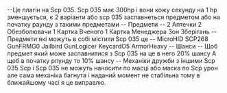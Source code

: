 --Це плагін на Scp 035. Scp 035 має 300hp і вони кожу секунду на 1 hp зменшується, є 2 варіанти або scp 035 заспавнеться предметом або на початку раунду з такими предметами
-- Предмети --
2 Аптечки
2 Обезболювачи
1 Картка Вченого
1 Картка Менеджера Зон Зберігань
-- Предмети які можуть в собі містити Scp 035 це --
MicroHID
SCP268
GunFRMG0
Jailbird
GunLogicer
KeycardO5
ArmorHeavy
-- Шанси --
 Щоб предмет який може заспавнитися з Scp 035 на це в него 20% шансу 
А щоб в початку рпунду то 10% шансу
-- Механіки дружби з іншими Scp 035
Scp і Scp 035 не можуть наносити по масці або маска по Scp урон але сама механіка багнута і наданий момент не стабільна тому в ближайшому часі я це виправлю.
